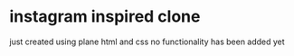 
# instagram inspired clone
just created using plane html and css no functionality has been added yet
